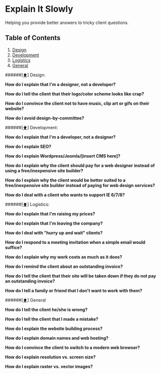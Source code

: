 # Explain It Slowly
Helping you provide better answers to tricky client questions.

## <a name='toc'>Table of Contents</a>

  1. [Design](#design)
  1. [Development](#development)
  1. [Logistics](#logistics)
  1. [General](#general)


######[[⬆]](#toc) <a name='design'>Design:</a>

**How do I explain that I'm a designer, not a developer?**

**How do I tell the client that their logo/color scheme looks like crap?**

**How do I convince the client not to have music, clip art or gifs on their website?**

**How do I avoid design-by-committee?**


######[[⬆]](#toc) <a name='development'>Development:</a>

**How do I explain that I'm a developer, not a designer?**

**How do I explain SEO?**

**How do I explain Wordpress/Joomla/[insert CMS here]?**

**How do I explain why the client should pay for a web designer instead of using a free/inexpensive site builder?**

**How do I explain why the client would be better suited to a free/inexpensive site builder instead of paying for web design services?**

**How do I deal with a client who wants to support IE 6/7/8?**


######[[⬆]](#toc) <a name='logistics'>Logistics:</a>

**How do I explain that I'm raising my prices?**

**How do I explain that I'm leaving the company?**

**How do I deal with "hurry up and wait" clients?**

**How do I respond to a meeting invitation when a simple email would suffice?**

**How do I explain why my work costs as much as it does?**

**How do I remind the client about an outstanding invoice?**

**How do I tell the client that their site will be taken down if they do not pay an outstanding invoice?**

**How do I tell a family or friend that I don't want to work with them?**


######[[⬆]](#toc) <a name='general'>General</a>

**How do I tell the client he/she is wrong?**

**How do I tell the client that I made a mistake?**

**How do I explain the website building process?**

**How do I explain domain names and web hosting?**

**How do I convince the client to switch to a modern web browser?**

**How do I explain resolution vs. screen size?**

**How do I explain raster vs. vector images?**


